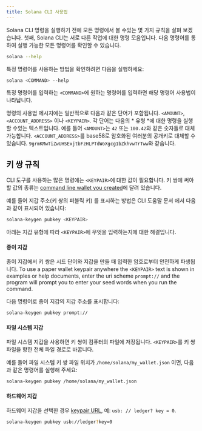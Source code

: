 ```yaml
---
title: Solana CLI 사용법
---
```


Solana CLI 명령을 실행하기 전에 모든 명령에서 볼 수있는 몇 가지 규칙을 살펴 보겠습니다. 첫째, Solana CLI는 서로 다른 작업에 대한 명령 모음입니다. 다음 명령어를 통하여 실행 가능한 모든 명령어를 확인할 수 있습니다.

```bash
solana --help
```

특정 명령어를 사용하는 방법을 확인하려면 다음을 실행하세요:

```bash
solana <COMMAND> --help
```

특정 명령어를 입력하는 `<COMMAND>`에 원하는 명령어를 입력하면 해당 명령어 사용법이 나타납니다.

명령의 사용법 메시지에는 일반적으로 다음과 같은 단어가 포함됩니다. `<AMOUNT>`, `<ACCOUNT_ADDRESS>` 이나 `<KEYPAIR>`. 각 단어는 다음의 * 유형 *에 대한 명령을 실행할 수있는 텍스트입니다. 예를 들어 `<AMOUNT>`는 `42` 또는 `100.42`와 같은 숫자들로 대체 가능합니다. `<ACCOUNT_ADDRESS>`를 base58로 암호화된 여러분의 공개키로 대체할 수 있습니다. `9grmKMwTiZwUHSExjtbFzHLPTdWoXgcg1bZkhvwTrTww`와 같습니다.

## 키 쌍 규칙

CLI 도구를 사용하는 많은 명령에는 `<KEYPAIR>`에 대한 값이 필요합니다. 키 쌍에 써야할 값의 종류는 [command line wallet you created](../wallet-guide/cli.md)에 달려 있습니다.

예를 들어 지갑 주소(키 쌍의 퍼블릭 키) 를 표시하는 방법은 CLI 도움말 문서 에서 다음과 같이 표시되어 있습니다:

```bash
solana-keygen pubkey <KEYPAIR>
```

아래는 지갑 유형에 따라 `<KEYPAIR>`에 무엇을 입력하는지에 대한 해결입니다.

#### 종이 지갑

종이 지갑에서 키 쌍은 시드 단어와 지갑을 만들 때 입력한 암호로부터 안전하게 파생됩니다. To use a paper wallet keypair anywhere the `<KEYPAIR>` text is shown in examples or help documents, enter the uri scheme `prompt://` and the program will prompt you to enter your seed words when you run the command.

다음 명령어로 종이 지갑의 지갑 주소를 표시합니다:

```bash
solana-keygen pubkey prompt://
```

#### 파일 시스템 지갑

파일 시스템 지갑을 사용하면 키 쌍이 컴퓨터의 파일에 저장됩니다. `<KEYPAIR>`를 키 쌍 파일을 향한 전체 파일 경로로 바꿉니다.

예를 들어 파일 시스템 키 쌍 파일 위치가 `/home/solana/my_wallet.json` 이면, 다음과 같은 명령어를 실행해 주세요:

```bash
solana-keygen pubkey /home/solana/my_wallet.json
```

#### 하드웨어 지갑

하드웨어 지갑을 선택한 경우 [keypair URL](../wallet-guide/hardware-wallets.md#specify-a-hardware-wallet-key), 예: `usb: // ledger? key = 0`.

```bash
solana-keygen pubkey usb://ledger?key=0
```
